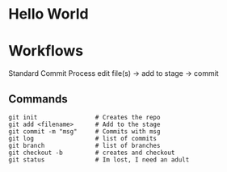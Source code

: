 # Hello World

# Workflows

Standard Commit Process
 edit file(s) -> add to stage -> commit

## Commands

```
git init                # Creates the repo
git add <filename>      # Add to the stage
git commit -m "msg"     # Commits with msg
git log                 # list of commits
git branch              # list of branches
git checkout -b         # creates and checkout
git status              # Im lost, I need an adult
```